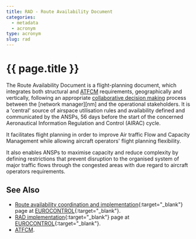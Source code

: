 ```yaml
---
title: RAD - Route Availability Document
categories:
  - metadata
  - acronym
type: acronym
slug: rad
---
```

# {{ page.title }}

The Route Availability Document is a flight-planning document, which integrates
both structural and [ATFCM][atfcm] requirements, geographically and vertically,
following an appropriate [collaborative decision making][cdm] process between
the [network manager][nm] and the operational stakeholders.
It is a 'central' source of airspace utilisation rules and availability
defined and communicated by the ANSPs, 56 days before the start of the
concerned Aeronautical Information Regulation and Control (AIRAC) cycle.

It facilitates flight planning in order to improve
Air traffic Flow and Capacity Management while allowing aircraft operators'
flight planning flexibility.

It also enables ANSPs to maximise capacity and reduce complexity by defining
restrictions that prevent disruption to the organised system of major traffic
flows through the congested areas with due regard to aircraft operators
requirements.

## See Also

* [Route availability coordination and implementation][radECTRL]{:target="_blank"}
  page at [EUROCONTROL][ectrl]{:target="_blank"}.
* [RAD implementation][radimpECTRL]{:target="_blank"} page at [EUROCONTROL][ectrl]{:target="_blank"}.
* [ATFCM][atfcm].



[atfcm]: <{{ "/references/acronym/atfcm.html" | prepend: site.baseurl | prepend: site.url }}> "ATFCM"
[cdm]: <{{ "/references/acronym/cdm.html" | prepend: site.baseurl | prepend: site.url }}> "CDM"
[nm-cfmu]: <{{ "/references/acronym/nm-cfmu.html" | prepend: site.baseurl | prepend: site.url }}> "NM"
[ectrl]: <https://www.eurocontrol.int/> "EUROCONTROL"
[radECTRL]: <http://www.eurocontrol.int/service/route-availability-coordination-and-implementation> "RAD - EUROCONTROL"
[radimpECTRL]: <http://www.eurocontrol.int/services/rad-implementation> "RAD Implementation - EUROCONTROL"
